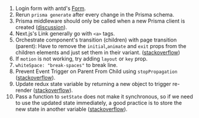 #

1. Login form with antd's [Form](https://ant.design/components/form/).
2. Rerun `prisma generate` after every change in the Prisma schema.
3. Prisma middleware should only be called when a new Prisma client is created ([discussion](https://github.com/prisma/prisma/discussions/15848)).
4. Next.js's Link generally go with `<a>` tags.
5. Orchestrate component's transition (children) with page transition (parent): Have to remove the `initial`,`animate` and `exit` props from the children elements and just set them in their variant. ([stackoverflow](https://stackoverflow.com/questions/58980261/transition-when-doesnt-work-in-framer-motion))
6. If `motion` is not working, try adding `layout` or `key` prop.
7. `whiteSpace: "break-spaces"` to break line.
8. Prevent Event Trigger on Parent From Child using `stopPropagation` ([stackoverflow](https://stackoverflow.com/questions/37568550/react-prevent-event-trigger-on-parent-from-child)).
9. Update redux state variable by returning a new object to trigger re-render ([stackoverflow](https://stackoverflow.com/questions/58850699/useselector-not-updating-when-store-has-changed-in-reducer-reactjs-redux)).
10. Pass a function to `setState` does not make it synchronous, so if we need to use the updated state immediately,
    a good practice is to store the new state in another variable ([stackoverflow](https://stackoverflow.com/questions/68861996/usestate-undefined-in-react-just-after-set)).
